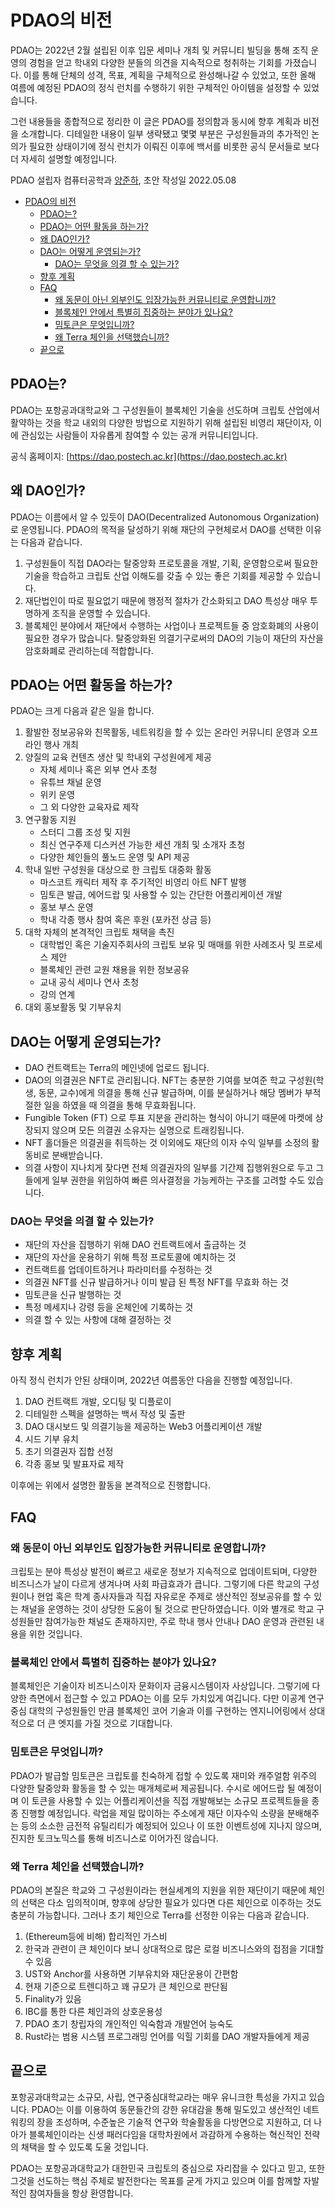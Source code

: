 # PDAO의 비전

PDAO는 2022년 2월 설립된 이후 입문 세미나 개최 및 커뮤니티 빌딩을 통해 조직 운영의 경험을 얻고 학내외 다양한 분들의 의견을 지속적으로 청취하는 기회를 가졌습니다.
이를 통해 단체의 성격, 목표, 계획을 구체적으로 완성해나갈 수 있었고, 또한 올해 여름에 예정된 PDAO의 정식 런치를 수행하기 위한 구체적인 아이템을 설정할 수 있었습니다.

그런 내용들을 종합적으로 정리한 이 글은 PDAO를 정의함과 동시에 향후 계획과 비전을 소개합니다.
디테일한 내용이 일부 생략됐고 몇몇 부분은 구성원들과의 추가적인 논의가 필요한 상태이기에
정식 런치가 이뤄진 이후에 백서를 비롯한 공식 문서들로 보다 더 자세히 설명할 예정입니다.

PDAO 설립자 컴퓨터공학과 [양준하](https://junha1.github.io), 초안 작성일 2022.05.08

- [PDAO의 비전](#pdao의-비전)
  - [PDAO는?](#pdao는)
  - [PDAO는 어떤 활동을 하는가?](#pdao는-어떤-활동을-하는가)
  - [왜 DAO인가?](#왜-dao인가)
  - [DAO는 어떻게 운영되는가?](#dao는-어떻게-운영되는가)
    - [DAO는 무엇을 의결 할 수 있는가?](#dao는-무엇을-의결-할-수-있는가)
  - [향후 계획](#향후-계획)
  - [FAQ](#faq)
    - [왜 동문이 아닌 외부인도 입장가능한 커뮤니티로 운영합니까?](#왜-동문이-아닌-외부인도-입장가능한-커뮤니티로-운영합니까)
    - [블록체인 안에서 특별히 집중하는 분야가 있나요?](#블록체인-안에서-특별히-집중하는-분야가-있나요)
    - [밈토큰은 무엇입니까?](#밈토큰은-무엇입니까)
    - [왜 Terra 체인을 선택했습니까?](#왜-terra-체인을-선택했습니까)
  - [끝으로](#끝으로)

## PDAO는?

PDAO는 포항공과대학교와 그 구성원들이 블록체인 기술을 선도하며 크립토 산업에서 활약하는 것을 학교 내외의 다양한 방법으로 지원하기 위해 설립된 비영리 재단이자, 이에 관심있는 사람들이 자유롭게 참여할 수 있는 공개 커뮤니티입니다.

공식 홈페이지: [https://dao.postech.ac.kr](https://dao.postech.ac.kr)

## 왜 DAO인가?

PDAO는 이름에서 알 수 있듯이 DAO(Decentralized Autonomous Organization)로 운영됩니다.
PDAO의 목적을 달성하기 위해 재단의 구현체로서 DAO를 선택한 이유는 다음과 같습니다.

1. 구성원들이 직접 DAO라는 탈중앙화 프로토콜을 개발, 기획, 운영함으로써 필요한 기술을 학습하고 크립토 산업 이해도를 갖출 수 있는 좋은 기회를 제공할 수 있습니다.
2. 재단법인이 따로 필요없기 때문에 행정적 절차가 간소화되고 DAO 특성상 매우 투명하게 조직을 운영할 수 있습니다.
3. 블록체인 분야에서 재단에서 수행하는 사업이나 프로젝트들 중 암호화폐의 사용이 필요한 경우가 많습니다. 탈중앙화된 의결기구로써의 DAO의 기능이 재단의 자산을 암호화폐로 관리하는데 적합합니다. <!-- 순서를 조금 추상적인거에서 현실적인 걸로 바꾸고, 문장 조금 손 봤습니다. 제일 첫 페이지의 문구인 만큼, 간결하고 명확하는게 쓰는게 좋아보여요. -->



## PDAO는 어떤 활동을 하는가?

PDAO는 크게 다음과 같은 일을 합니다.

1. 활발한 정보공유와 친목활동, 네트워킹을 할 수 있는 온라인 커뮤니티 운영과 오프라인 행사 개최
2. 양질의 교육 컨텐츠 생산 및 학내외 구성원에게 제공
   - 자체 세미나 혹은 외부 연사 초청
   - 유튜브 채널 운영
   - 위키 운영
   - 그 외 다양한 교육자료 제작
3. 연구활동 지원
   - 스터디 그룹 조성 및 지원
   - 최신 연구주제 디스커션 가능한 세션 개최 및 소개자 초청
   - 다양한 체인들의 풀노드 운영 및 API 제공
4. 학내 일반 구성원을 대상으로 한 크립토 대중화 활동
   - 마스코트 캐릭터 제작 후 주기적인 비영리 아트 NFT 발행
   - 밈토큰 발급, 에어드랍 및 사용할 수 있는 간단한 어플리케이션 개발
   - 홍보 부스 운영
   - 학내 각종 행사 참여 혹은 후원 (포카전 상금 등)
5. 대학 자체의 본격적인 크립토 채택을 촉진
   - 대학법인 혹은 기술지주회사의 크립토 보유 및 매매를 위한 사례조사 및 프로세스 제안
   - 블록체인 관련 교원 채용을 위한 정보공유
   - 교내 공식 세미나 연사 초청
   - 강의 연계
6. 대외 홍보활동 및 기부유치


## DAO는 어떻게 운영되는가?

- DAO 컨트랙트는 Terra의 메인넷에 업로드 됩니다.
- DAO의 의결권은 NFT로 관리됩니다. NFT는 충분한 기여를 보여준 학교 구성원(학생, 동문, 교수)에게 의결을 통해 신규 발급하며, 이를 분실하거나 해당 멤버가 부적절한 일을 하였을 때 의결을 통해 무효화됩니다.
- Fungible Token (FT) 으로 투표 지분을 관리하는 형식이 아니기 때문에 마켓에 상장되지 않으며 모든 의결권 소유자는 실명으로 트래킹됩니다.
- NFT 홀더들은 의결권을 취득하는 것 이외에도 재단의 이자 수익 일부를 소정의 활동비로 분배받습니다.
- 의결 사항이 지나치게 잦다면 전체 의결권자의 일부를 기간제 집행위원으로 두고 그들에게 일부 권한을 위임하여 빠른 의사결정을 가능케하는 구조를 고려할 수도 있습니다.

### DAO는 무엇을 의결 할 수 있는가?

- 재단의 자산을 집행하기 위해 DAO 컨트랙트에서 출금하는 것
- 재단의 자산을 운용하기 위해 특정 프로토콜에 예치하는 것
- 컨트랙트를 업데이트하거나 파라미터를 수정하는 것
- 의결권 NFT를 신규 발급하거나 이미 발급 된 특정 NFT를 무효화 하는 것
- 밈토큰을 신규 발행하는 것
- 특정 메세지나 강령 등을 온체인에 기록하는 것
- 의결 할 수 있는 사항에 대해 결정하는 것 <!-- 이것도 있어야하지 않을까요? --> 

## 향후 계획

아직 정식 런치가 안된 상태이며, 2022년 여름동안 다음을 진행할 예정입니다.

1. DAO 컨트랙트 개발, 오디팅 및 디플로이
2. 디테일한 스펙을 설명하는 백서 작성 및 출판
3. DAO 대시보드 및 의결기능을 제공하는 Web3 어플리케이션 개발
4. 시드 기부 유치
5. 초기 의결권자 집합 선정
6. 각종 홍보 및 발표자료 제작

이후에는 위에서 설명한 활동을 본격적으로 진행합니다.

## FAQ

### 왜 동문이 아닌 외부인도 입장가능한 커뮤니티로 운영합니까?

크립토는 분야 특성상 발전이 빠르고 새로운 정보가 지속적으로 업데이트되며, 다양한 비즈니스가 날이 다르게 생겨나며 사회 파급효과가 큽니다.
그렇기에 다른 학교의 구성원이나 현업 혹은 학계 종사자들과 직접 자유로운 주제로 생산적인 정보공유를 할 수 있는 채널을 운영하는 것이 상당한 도움이 될 것으로 판단하였습니다. 이와 별개로 학교 구성원들만 참여가능한 채널도 존재하지만, 주로 학내 행사 안내나 DAO 운영과 관련된 내용을 위한 것입니다.

### 블록체인 안에서 특별히 집중하는 분야가 있나요?

블록체인은 기술이자 비즈니스이자 문화이자 금융시스템이자 사상입니다.
그렇기에 다양한 측면에서 접근할 수 있고 PDAO는 이를 모두 가치있게 여깁니다.
다만 이공계 연구중심 대학의 구성원들인 만큼 블록체인 코어 기술과 이를 구현하는 엔지니어링에서 상대적으로 더 큰 엣지를 가질 것으로 기대합니다. 
<!-- 너무 기술 중심적으로 보일 수 있다고 생각합니다. 항상하는 생각이지만 기술 스타트업들이 잘 망하는 이유가 너무 멋진 기술을 깎는데 집중하다 보니 실제로 파는데 집중을 못한다고 생각하거든요. 그런 점에서 기술 중심이되 좀 포괄적으로 아우를수 있는 면모를 더 보여주는게 좋다고 생각합니다 -->

### 밈토큰은 무엇입니까?

PDAO가 발급할 밈토큰은
크립토를 친숙하게 접할 수 있도록 재미와 캐주얼함 위주의 다양한 탈중앙화 활동을 할 수 있는 매개체로써 제공됩니다.
수시로 에어드랍 될 예정이며 이 토큰을 사용할 수 있는 어플리케이션을 직접 개발해보는 소규모 프로젝트들을 종종 진행할 예정입니다. <!-- 언제 에어드랍되는지에 대한 개괄적인 설명이 있으면 좋겠습니다. 너무 디테일하지 않게, 다오 활동의 참여하거나, 이벤트성이라던가 이렇게 설명을 적어주는게 좋을것 같습니다 -->
락업을 제일 많이하는 주소에게 재단 이자수익 소량을 분배해주는 등의 소소한 금전적 유틸리티가 예정되어 있으나
이 또한 이벤트성에 지나지 않으며, 진지한 토크노믹스를 통해 비즈니스로 이어가진 않습니다.

### 왜 Terra 체인을 선택했습니까?

PDAO의 본질은 학교와 그 구성원이라는 현실세계의 지원을 위한 재단이기 때문에 체인의 선택은 다소 임의적이며, 향후에 상당한 필요가 있다면 다른 체인으로 이주하는 것도 충분히 가능합니다.
그러나 초기 체인으로 Terra를 선정한 이유는 다음과 같습니다.

1. (Ethereum등에 비해) 합리적인 가스비
2. 한국과 관련이 큰 체인이다 보니 상대적으로 많은 로컬 비즈니스와의 접점을 기대할 수 있음
3. UST와 Anchor를 사용하면 기부유치와 재단운용이 간편함
4. 현재 기준으로 트렌디하고 꽤 규모가 큰 체인으로 판단됨
5. Finality가 있음
6. IBC를 통한 다른 체인과의 상호운용성
7. PDAO 초기 창립자의 개인적인 익숙함과 개발언어 능숙도
8. Rust라는 범용 시스템 프로그래밍 언어를 익힐 기회를 DAO 개발자들에게 제공

## 끝으로

포항공과대학교는 소규모, 사립, 연구중심대학교라는 매우 유니크한 특성을 가지고 있습니다.
PDAO는 이를 이용하여 동문들간의 강한 유대감을 통해 밀도있고 생산적인 네트워킹의 장을 조성하며,
수준높은 기술적 연구와 학술활동을 다방면으로 지원하고,
더 나아가 블록체인이라는 신생 패러다임을 대학차원에서 과감하게 수용하는 혁신적인 전략의 채택을 할 수 있도록 도울 것입니다.

PDAO는 포항공과대학교가 대한민국 크립토의 중심으로 자리잡을 수 있다고 믿고, 또한 그것을 선도하는 핵심 주체로 발전한다는 목표를 굳게 가지고 있으며 이를 함께할 자발적인 참여자들을 항상 환영합니다.
<!-- 이 마지막 문장하고 끝으로 섹션 되게 좋은데, 너무 끝에 있어서 이 문서를 보는 이걸 다 볼 수 있을지 모르겠어요. 문서 머리 부분으로 좀 내용을 옮기거나 짬뽕하는게 좋아보입니다. -->
